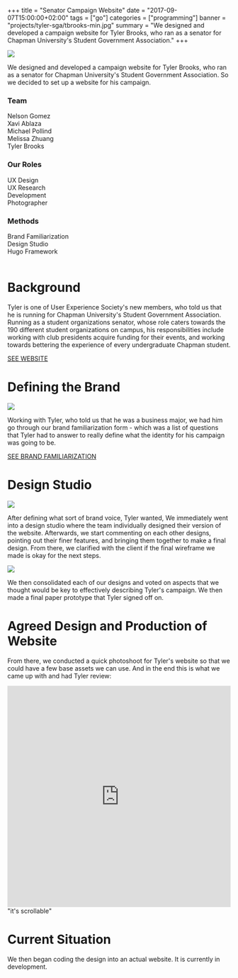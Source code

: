 +++
title = "Senator Campaign Website"
date = "2017-09-07T15:00:00+02:00"
tags = ["go"]
categories = ["programming"]
banner = "projects/tyler-sga/tbrooks-min.jpg"
summary = "We designed and developed a campaign website for Tyler Brooks, who ran as a senator for Chapman University's Student Government Association."
+++

<div class="container-fluid">
     <div class="row">
         <div class="col-md-8 col-md-offset-2"><img class="img-responsive roundcorner" src="/projects/tyler-sga/tbrooks-min.jpg"></div>
     </div>
</div>


We designed and developed a campaign website for Tyler Brooks, who ran as a senator for Chapman University's Student Government Association. So we decided to set up a website for his campaign.

<div class="container-fluid">
    <div class="row">
            <div class="col-lg-4 col-sm-4 col-xs-12">
                <h3 class="mini head">Team</h3>
                <div class="typical list">Nelson Gomez</div>
                <div class="typical list">Xavi Ablaza</div>
                <div class="typical list">Michael Pollind</div>
                <div class="typical list">Melissa Zhuang</div>
                <div class="typical list">Tyler Brooks</div>
            </div>
            <div class=" col-lg-4 col-sm-4 col-xs-12 roles ">
                <h3 class="mini head">Our Roles</h3>
                <div class="typical list">UX Design</div>
                <div class="typical list">UX Research</div>
                <div class="typical list">Development</div>
                <div class="typical list">Photographer</div>
            </div>
            <div class=" col-lg-4 col-sm-4 col-xs-12 roles ">
                <h3 class="mini head">Methods</h3>
                <div class="typical list">Brand Familiarization</div>
                <div class="typical list">Design Studio</div>
                <div class="typical list">Hugo Framework</div>
            </div>
    </div>
</div>

<br>

# Background

Tyler is one of User Experience Society's new members, who told us that he is running for Chapman University's Student Government Association. Running as a student organizations senator, whose role caters towards the 190 different student organizations on campus, his responsibilities include working with club presidents acquire funding for their events, and working towards bettering the experience of every undergraduate Chapman student.

<div>
    <a class="btn btn-default btn-template-secondary" href="#" class="btn">SEE WEBSITE</a>
</div>

# Defining the Brand

<div class="container-fluid">
     <div class="row">
         <div class="col-md-8 col-md-offset-2"><img class="img-responsive roundcorner" src="/projects/tyler-sga/melphoto-min.jpg"></div>
     </div>
</div>

Working with Tyler, who told us that he was a business major, we had him go through our brand familiarization form - which was a list of questions that Tyler had to answer to really define what the identity for his campaign was going to be.

<div>
    <a class="btn btn-default btn-template-secondary" href="https://drive.google.com/file/d/0B_FrSfuPKli9akxEc0hNMVlpbU0/view?usp=sharing" class="btn">SEE BRAND FAMILIARIZATION</a>
</div>

# Design Studio

<div class="container-fluid">
     <div class="row">
         <div class="col-md-8 col-md-offset-2"><img class="img-responsive roundcorner" src="/projects/tyler-sga/designstudio-min.jpg"></div>
     </div>
</div>

After defining what sort of brand voice, Tyler wanted, We immediately went into a design studio where the team individually designed their version of the website. Afterwards, we start commenting on each other designs, pointing out their finer features, and bringing them together to make a final design. From there, we clarified with the client if the final wireframe we made is okay for the next steps.

<div class="container-fluid">
     <div class="row">
         <div class="col-md-8 col-md-offset-2"><img class="img-responsive roundcorner" src="/projects/tyler-sga/tyler-highfid.jpg"></div>
     </div>
</div>

We then consolidated each of our designs and voted on aspects that we thought would be key to effectively describing Tyler's campaign. We then made a final paper prototype that Tyler signed off on.

# Agreed Design and Production of Website

From there, we conducted a quick photoshoot for Tyler's website so that we could have a few base assets we can use. And in the end this is what we came up with and had Tyler review:

<div class="container-fluid">
     <div class="row">
        <iframe class="adobe-xd col-md-8 col-md-offset-2" width="100%" height="500" src="https://xd.adobe.com/embed/59545898-c81c-4b19-9de3-4d8eabfff5e8" frameborder="0" allowfullscreen></iframe>
     </div>
     <figcaption class="row">"it's scrollable"</figcaption>
</div>

# Current Situation

We then began coding the design into an actual website. It is currently in development.